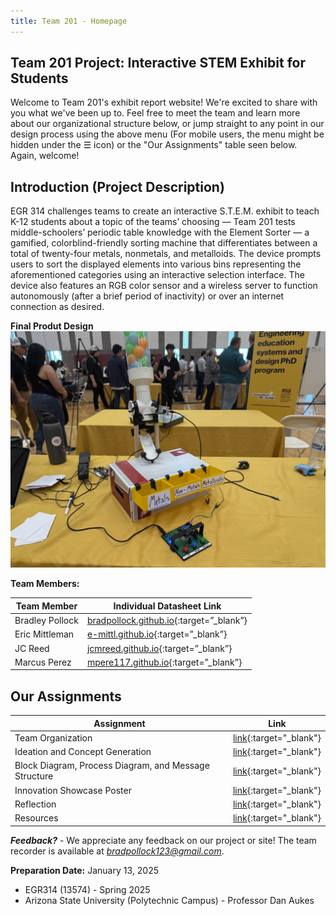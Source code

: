 ```yaml
---
title: Team 201 - Homepage
---
```


## Team 201 Project: Interactive STEM Exhibit for Students

Welcome to Team 201's exhibit report website! We're excited to share with you what we've been up to. Feel free to meet the team and learn more about our organizational structure below, or jump straight to any point in our design process using the above menu (For mobile users, the menu might be hidden under the &#9776; icon) or the "Our Assignments" table seen below. Again, welcome!

## Introduction (Project Description)
EGR 314 challenges teams to create an interactive S.T.E.M. exhibit to teach K-12 students about a topic of the teams’ choosing — Team 201 tests middle-schoolers’ periodic table knowledge with the Element Sorter — a gamified, colorblind-friendly sorting machine that differentiates between a total of twenty-four metals, nonmetals, and metalloids. The device prompts users to sort the displayed elements into various bins representing the aforementioned categories using an interactive selection interface. The device also features an RGB color sensor and a wireless server to function autonomously (after a brief period of inactivity) or over an internet connection as desired.

**Final Produt Design**
![ElementSorter](static/Images/ElementSorter.jpg)

**Team Members:**

| **Team Member** | **Individual Datasheet Link** |
| --- | ----|
| Bradley Pollock | [bradpollock.github.io](https://bradpollock.github.io/){:target=”_blank”} |
| Eric Mittleman |[e-mittl.github.io](https://e-mittl.github.io){:target=”_blank”} |
| JC Reed | [jcmreed.github.io](https://jcmreed.github.io){:target=”_blank”} |
| Marcus Perez | [mpere117.github.io](https://mpere117.github.io/mpere11701.github.io){:target=”_blank”} |



## __Our Assignments__

| Assignment | Link |
|------------|------|
| Team Organization | [link](https://asu-egr314-2025-s-201.github.io/02-TeamOrganization/){:target="_blank"}|
| Ideation and Concept Generation | [link](https://asu-egr314-2025-s-201.github.io/03-IdeationAndConceptGeneration/){:target="_blank"}|
| Block Diagram, Process Diagram, and Message Structure | [link](https://asu-egr314-2025-s-201.github.io/04-Block%20Diagram%2C%20Process%20Diagram%2C%20and%20Message%20Structure/){:target="_blank"} |
| Innovation Showcase Poster | [link](https://asu-egr314-2025-s-201.github.io/05-Poster/){:target="_blank"} | 
| Reflection | [link](https://asu-egr314-2025-s-201.github.io/06-Reflection/){:target="_blank"} |
| Resources | [link](https://asu-egr314-2025-s-201.github.io/07-Resources/){:target="_blank"} |

***Feedback?*** - We appreciate any feedback on our project or site! The team recorder is available at *bradpollock123@gmail.com*.

**Preparation Date:** January 13, 2025

- EGR314 (13574)  -  Spring 2025
- Arizona State University (Polytechnic Campus)  -  Professor Dan Aukes

